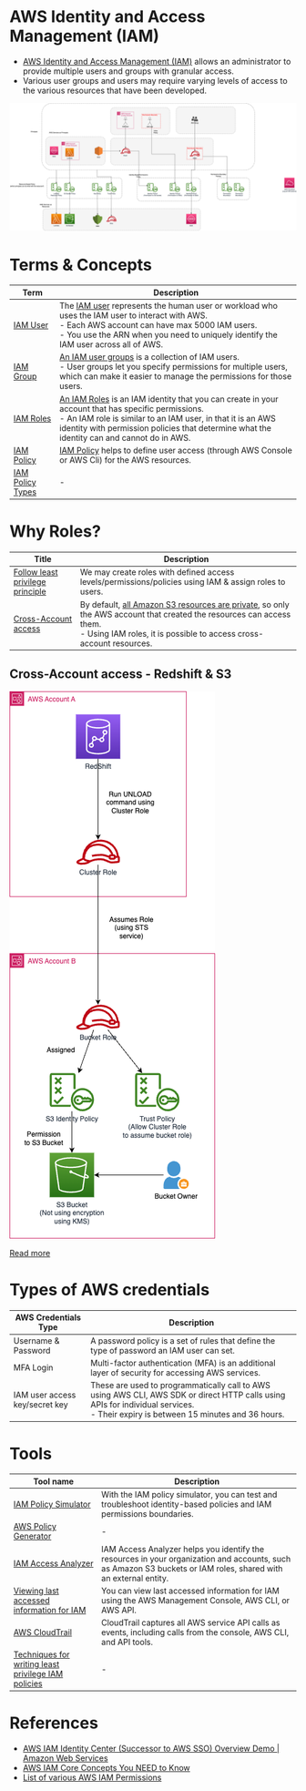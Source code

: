 # AWS Identity and Access Management (IAM)
- [AWS Identity and Access Management (IAM)](https://aws.amazon.com/iam/) allows an administrator to provide multiple users and groups with granular access.
- Various user groups and users may require varying levels of access to the various resources that have been developed.

![](assets/IAM-Main-Principles-Policies.png)

# Terms & Concepts

| Term                                                                         | Description                                                                                                                                                                                                                                                                                                                          |
|------------------------------------------------------------------------------|--------------------------------------------------------------------------------------------------------------------------------------------------------------------------------------------------------------------------------------------------------------------------------------------------------------------------------------|
| [IAM User](https://docs.aws.amazon.com/IAM/latest/UserGuide/id_users.html)   | The [IAM user](https://docs.aws.amazon.com/IAM/latest/UserGuide/id_users.html) represents the human user or workload who uses the IAM user to interact with AWS.<br/>- Each AWS account can have max 5000 IAM users.<br/>- You use the ARN when you need to uniquely identify the IAM user across all of AWS.                        |
| [IAM Group](https://docs.aws.amazon.com/IAM/latest/UserGuide/id_groups.html) | [An IAM user groups](https://docs.aws.amazon.com/IAM/latest/UserGuide/id_groups.html) is a collection of IAM users.<br/>- User groups let you specify permissions for multiple users, which can make it easier to manage the permissions for those users.                                                                            |
| [IAM Roles](https://docs.aws.amazon.com/IAM/latest/UserGuide/id_roles.html)  | [An IAM Roles](https://docs.aws.amazon.com/IAM/latest/UserGuide/id_roles.html) is an IAM identity that you can create in your account that has specific permissions. <br/>- An IAM role is similar to an IAM user, in that it is an AWS identity with permission policies that determine what the identity can and cannot do in AWS. |
| [IAM Policy](IAMPolicyContext.md)                                            | [IAM Policy](IAMPolicyContext.md) helps to define user access (through AWS Console or AWS Cli) for the AWS resources.                                                                                                                                                                                                                |
| [IAM Policy Types](IAMPolicyTypes.md)                                        | -                                                                                                                                                                                                                                                                                                                                    |

# Why Roles?

| Title                                                                                                                          | Description                                                                                                                                                                                                                                                                     |
|--------------------------------------------------------------------------------------------------------------------------------|---------------------------------------------------------------------------------------------------------------------------------------------------------------------------------------------------------------------------------------------------------------------------------|
| [Follow least privilege principle](https://aws.amazon.com/blogs/security/techniques-for-writing-least-privilege-iam-policies/) | We may create roles with defined access levels/permissions/policies using IAM & assign roles to users.                                                                                                                                                                          |
| [Cross-Account access](https://docs.aws.amazon.com/config/latest/developerguide/s3-bucket-policy.html)                                                                                                           | By default, [all Amazon S3 resources are private](https://docs.aws.amazon.com/config/latest/developerguide/s3-bucket-policy.html), so only the AWS account that created the resources can access them.<br/>- Using IAM roles, it is possible to access cross-account resources. |

## Cross-Account access - Redshift & S3

![](assets/IAM-Cross-Account-UseCase-Redshift-S3.drawio.png)

[Read more](https://repost.aws/knowledge-center/s3-access-denied-redshift-unload)

# Types of AWS credentials

| AWS Credentials Type           | Description                                                                                                                                                                           |
|--------------------------------|---------------------------------------------------------------------------------------------------------------------------------------------------------------------------------------|
| Username & Password            | A password policy is a set of rules that define the type of password an IAM user can set.                                                                                             |
| MFA Login                      | Multi-factor authentication (MFA) is an additional layer of security for accessing AWS services.                                                                                      |
| IAM user access key/secret key | These are used to programmatically call to AWS using AWS CLI, AWS SDK or direct HTTP calls using APIs for individual services.<br/>- Their expiry is between 15 minutes and 36 hours. |

# Tools

| Tool name                                                                                                                                         | Description                                                                                                                                                     |
|---------------------------------------------------------------------------------------------------------------------------------------------------|-----------------------------------------------------------------------------------------------------------------------------------------------------------------|
| [IAM Policy Simulator](https://docs.aws.amazon.com/IAM/latest/UserGuide/access_policies_testing-policies.html)                                    | With the IAM policy simulator, you can test and troubleshoot identity-based policies and IAM permissions boundaries.                                            |
| [AWS Policy Generator](https://awspolicygen.s3.amazonaws.com/policygen.html)                                                                      | -                                                                                                                                                               |
| [IAM Access Analyzer](https://docs.aws.amazon.com/IAM/latest/UserGuide/what-is-access-analyzer.html)                                              | IAM Access Analyzer helps you identify the resources in your organization and accounts, such as Amazon S3 buckets or IAM roles, shared with an external entity. |
| [Viewing last accessed information for IAM](https://docs.aws.amazon.com/IAM/latest/UserGuide/access_policies_access-advisor-view-data.html)       | You can view last accessed information for IAM using the AWS Management Console, AWS CLI, or AWS API.                                                           |
| [AWS CloudTrail](../../../8_MonitoringServices/AWSCloudTrail.md)                                                                                  | CloudTrail captures all AWS service API calls as events, including calls from the console, AWS CLI, and API tools.                                              |
| [Techniques for writing least privilege IAM policies](https://aws.amazon.com/blogs/security/techniques-for-writing-least-privilege-iam-policies/) | -                                                                                                                                                               |

# References
- [AWS IAM Identity Center (Successor to AWS SSO) Overview Demo | Amazon Web Services](https://www.youtube.com/watch?v=4yJp5-jGGNk)
- [AWS IAM Core Concepts You NEED to Know](https://www.youtube.com/watch?v=_ZCTvmaPgao)
- [List of various AWS IAM Permissions](https://aws.permissions.cloud/)